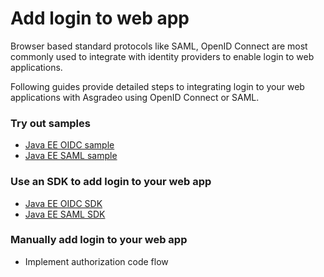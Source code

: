# Add login to web app

Browser based standard protocols like SAML, OpenID Connect are most commonly used to integrate with identity providers to enable login to web applications. 

Following guides provide detailed steps to integrating login to your web applications with Asgradeo using OpenID Connect or SAML.

### Try out samples
- [Java EE OIDC  sample](/quickstarts/qsg-oidc-webapp-java-ee.md)
- [Java EE SAML  sample](/quickstarts/qsg-saml-webapp-java-ee.md)

### Use an SDK to add login to your web app
- [Java EE OIDC SDK](/sdks/java-ee-oidc.md)
- [Java EE SAML SDK](/sdks/java-ee-saml.md)

### Manually add login to your web app
- <a :href="$withBase('/guides/applications/oidc/implement-auth-code/')">Implement authorization code flow</a>

